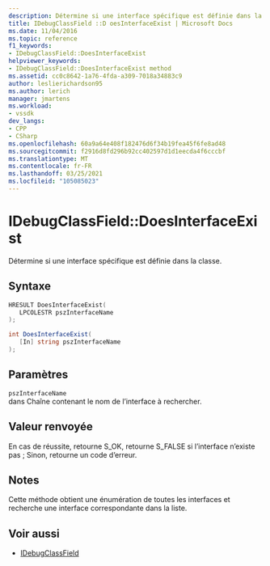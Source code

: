 ```yaml
---
description: Détermine si une interface spécifique est définie dans la classe.
title: IDebugClassField ::D oesInterfaceExist | Microsoft Docs
ms.date: 11/04/2016
ms.topic: reference
f1_keywords:
- IDebugClassField::DoesInterfaceExist
helpviewer_keywords:
- IDebugClassField::DoesInterfaceExist method
ms.assetid: cc0c8642-1a76-4fda-a309-7018a34883c9
author: leslierichardson95
ms.author: lerich
manager: jmartens
ms.workload:
- vssdk
dev_langs:
- CPP
- CSharp
ms.openlocfilehash: 60a9a64e408f182476d6f34b19fea45f6fe8ad48
ms.sourcegitcommit: f2916d8fd296b92cc402597d1d1eecda4f6cccbf
ms.translationtype: MT
ms.contentlocale: fr-FR
ms.lasthandoff: 03/25/2021
ms.locfileid: "105085023"
---
```

# <a name="idebugclassfielddoesinterfaceexist"></a>IDebugClassField::DoesInterfaceExist
Détermine si une interface spécifique est définie dans la classe.

## <a name="syntax"></a>Syntaxe

```cpp
HRESULT DoesInterfaceExist( 
   LPCOLESTR pszInterfaceName
);
```

```csharp
int DoesInterfaceExist(
   [In] string pszInterfaceName
);
```

## <a name="parameters"></a>Paramètres
`pszInterfaceName`\
dans Chaîne contenant le nom de l’interface à rechercher.

## <a name="return-value"></a>Valeur renvoyée
 En cas de réussite, retourne S_OK, retourne S_FALSE si l’interface n’existe pas ; Sinon, retourne un code d’erreur.

## <a name="remarks"></a>Notes
 Cette méthode obtient une énumération de toutes les interfaces et recherche une interface correspondante dans la liste.

## <a name="see-also"></a>Voir aussi
- [IDebugClassField](../../../extensibility/debugger/reference/idebugclassfield.md)
